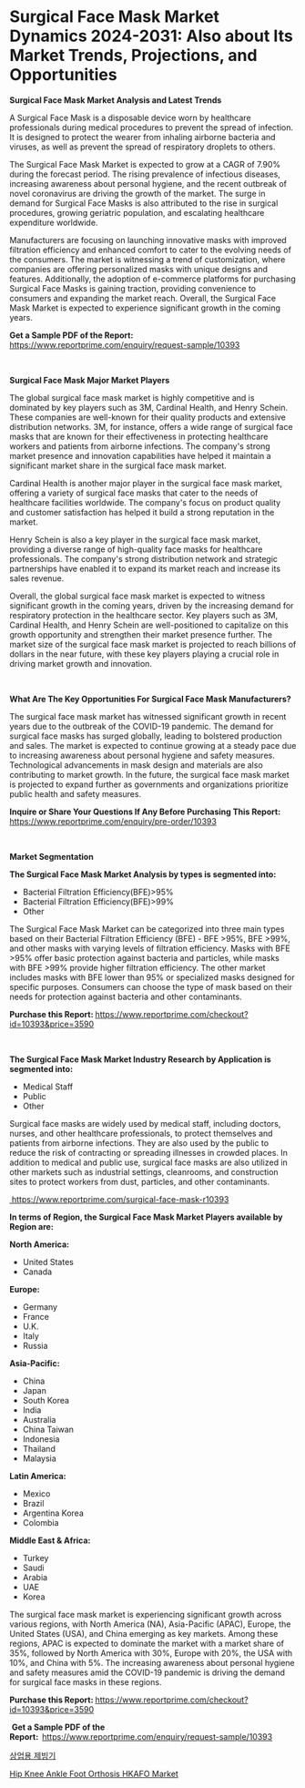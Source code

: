 <p><h1>Surgical Face Mask Market Dynamics 2024-2031: Also about Its Market Trends, Projections, and Opportunities</h1></p><p><strong>Surgical Face Mask Market Analysis and Latest Trends</strong></p>
<p><p>A Surgical Face Mask is a disposable device worn by healthcare professionals during medical procedures to prevent the spread of infection. It is designed to protect the wearer from inhaling airborne bacteria and viruses, as well as prevent the spread of respiratory droplets to others.</p><p>The Surgical Face Mask Market is expected to grow at a CAGR of 7.90% during the forecast period. The rising prevalence of infectious diseases, increasing awareness about personal hygiene, and the recent outbreak of novel coronavirus are driving the growth of the market. The surge in demand for Surgical Face Masks is also attributed to the rise in surgical procedures, growing geriatric population, and escalating healthcare expenditure worldwide.</p><p>Manufacturers are focusing on launching innovative masks with improved filtration efficiency and enhanced comfort to cater to the evolving needs of the consumers. The market is witnessing a trend of customization, where companies are offering personalized masks with unique designs and features. Additionally, the adoption of e-commerce platforms for purchasing Surgical Face Masks is gaining traction, providing convenience to consumers and expanding the market reach. Overall, the Surgical Face Mask Market is expected to experience significant growth in the coming years.</p></p>
<p><strong>Get a Sample PDF of the Report:&nbsp;</strong> <a href="https://www.reportprime.com/enquiry/request-sample/10393">https://www.reportprime.com/enquiry/request-sample/10393</a></p>
<p>&nbsp;</p>
<p><strong>Surgical Face Mask Major Market Players</strong></p>
<p><p>The global surgical face mask market is highly competitive and is dominated by key players such as 3M, Cardinal Health, and Henry Schein. These companies are well-known for their quality products and extensive distribution networks. 3M, for instance, offers a wide range of surgical face masks that are known for their effectiveness in protecting healthcare workers and patients from airborne infections. The company's strong market presence and innovation capabilities have helped it maintain a significant market share in the surgical face mask market.</p><p>Cardinal Health is another major player in the surgical face mask market, offering a variety of surgical face masks that cater to the needs of healthcare facilities worldwide. The company's focus on product quality and customer satisfaction has helped it build a strong reputation in the market.</p><p>Henry Schein is also a key player in the surgical face mask market, providing a diverse range of high-quality face masks for healthcare professionals. The company's strong distribution network and strategic partnerships have enabled it to expand its market reach and increase its sales revenue.</p><p>Overall, the global surgical face mask market is expected to witness significant growth in the coming years, driven by the increasing demand for respiratory protection in the healthcare sector. Key players such as 3M, Cardinal Health, and Henry Schein are well-positioned to capitalize on this growth opportunity and strengthen their market presence further. The market size of the surgical face mask market is projected to reach billions of dollars in the near future, with these key players playing a crucial role in driving market growth and innovation.</p></p>
<p>&nbsp;</p>
<p><strong>What Are The Key Opportunities For Surgical Face Mask Manufacturers?</strong></p>
<p><p>The surgical face mask market has witnessed significant growth in recent years due to the outbreak of the COVID-19 pandemic. The demand for surgical face masks has surged globally, leading to bolstered production and sales. The market is expected to continue growing at a steady pace due to increasing awareness about personal hygiene and safety measures. Technological advancements in mask design and materials are also contributing to market growth. In the future, the surgical face mask market is projected to expand further as governments and organizations prioritize public health and safety measures.</p></p>
<p><strong>Inquire or Share Your Questions If Any Before Purchasing This Report:</strong> <a href="https://www.reportprime.com/enquiry/pre-order/10393">https://www.reportprime.com/enquiry/pre-order/10393</a></p>
<p>&nbsp;</p>
<p><strong>Market Segmentation</strong></p>
<p><strong>The Surgical Face Mask Market Analysis by types is segmented into:</strong></p>
<p><ul><li>Bacterial Filtration Efficiency(BFE)>95%</li><li>Bacterial Filtration Efficiency(BFE)>99%</li><li>Other</li></ul></p>
<p><p>The Surgical Face Mask Market can be categorized into three main types based on their Bacterial Filtration Efficiency (BFE) - BFE >95%, BFE >99%, and other masks with varying levels of filtration efficiency. Masks with BFE >95% offer basic protection against bacteria and particles, while masks with BFE >99% provide higher filtration efficiency. The other market includes masks with BFE lower than 95% or specialized masks designed for specific purposes. Consumers can choose the type of mask based on their needs for protection against bacteria and other contaminants.</p></p>
<p><strong>Purchase this Report:&nbsp;</strong><a href="https://www.reportprime.com/checkout?id=10393&price=3590">https://www.reportprime.com/checkout?id=10393&price=3590</a></p>
<p>&nbsp;</p>
<p><strong>The Surgical Face Mask Market Industry Research by Application is segmented into:</strong></p>
<p><ul><li>Medical Staff</li><li>Public</li><li>Other</li></ul></p>
<p><p>Surgical face masks are widely used by medical staff, including doctors, nurses, and other healthcare professionals, to protect themselves and patients from airborne infections. They are also used by the public to reduce the risk of contracting or spreading illnesses in crowded places. In addition to medical and public use, surgical face masks are also utilized in other markets such as industrial settings, cleanrooms, and construction sites to protect workers from dust, particles, and other contaminants.</p></p>
<p><a href="https://www.reportprime.com/surgical-face-mask-r10393">&nbsp;https://www.reportprime.com/surgical-face-mask-r10393</a></p>
<p><strong>In terms of Region, the Surgical Face Mask Market Players available by Region are:</strong></p>
<p>
    <p> <strong> North America: </strong>
        <ul>
            <li>United States</li>
            <li>Canada</li>
        </ul>
        </p> 
    <p> <strong> Europe: </strong>
        <ul>
            <li>Germany</li>
            <li>France</li>
            <li>U.K.</li>
            <li>Italy</li>
            <li>Russia</li>
        </ul>
        </p> 
    <p> <strong> Asia-Pacific: </strong>
        <ul>
            <li>China</li>
            <li>Japan</li>
            <li>South Korea</li>
            <li>India</li>
            <li>Australia</li>
            <li>China Taiwan</li>
            <li>Indonesia</li>
            <li>Thailand</li>
            <li>Malaysia</li>
        </ul>
        </p> 
    <p> <strong> Latin America: </strong>
        <ul>
            <li>Mexico</li>
            <li>Brazil</li>
            <li>Argentina Korea</li>
            <li>Colombia</li>
        </ul>
        </p> 
    <p> <strong> Middle East & Africa: </strong>
        <ul>
            <li>Turkey</li>
            <li>Saudi</li>
            <li>Arabia</li>
            <li>UAE</li>
            <li>Korea</li>
        </ul>
    </p>
    </p>
<p><p>The surgical face mask market is experiencing significant growth across various regions, with North America (NA), Asia-Pacific (APAC), Europe, the United States (USA), and China emerging as key markets. Among these regions, APAC is expected to dominate the market with a market share of 35%, followed by North America with 30%, Europe with 20%, the USA with 10%, and China with 5%. The increasing awareness about personal hygiene and safety measures amid the COVID-19 pandemic is driving the demand for surgical face masks in these regions.</p></p>
<p><strong>Purchase this Report: </strong><a href="https://www.reportprime.com/checkout?id=10393&price=3590">https://www.reportprime.com/checkout?id=10393&price=3590</a></p>
<p>&nbsp;<strong>Get a Sample PDF of the Report:&nbsp;&nbsp;</strong><a href="https://www.reportprime.com/enquiry/request-sample/10393">https://www.reportprime.com/enquiry/request-sample/10393</a></p>
<p><strong></strong></p>
<p><p><a href="https://github.com/JonHarrtis67676y/Market-Research-Report-List-1/blob/main/305862121855.md">상업용 제빙기</a></p><p><a href="https://github.com/nancykennedykellievqfqt2/Market-Research-Report-List-2/blob/main/hip-knee-ankle-foot-orthosis-hkafo-market.md">Hip Knee Ankle Foot Orthosis HKAFO Market</a></p></p>